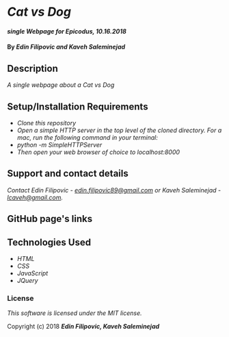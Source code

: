# _Cat vs Dog_

#### _single Webpage for Epicodus, 10.16.2018_

#### By _**Edin Filipovic and Kaveh Saleminejad**_

## Description

_A single webpage about a Cat vs Dog_

## Setup/Installation Requirements

* _Clone this repository_
* _Open a simple HTTP server in the top level of the cloned directory. For a mac, run the following command in your terminal:_   
* _python -m SimpleHTTPServer_
* _Then open your web browser of choice to localhost:8000_

## Support and contact details

_Contact Edin Filipovic - edin.filipovic89@gmail.com or Kaveh Saleminejad - lcaveh@gmail.com._

## GitHub page's links

## Technologies Used

* _HTML_
* _CSS_
* _JavaScript_
* _JQuery_

### License

*This software is licensed under the MIT license.*

Copyright (c) 2018 **_Edin Filipovic, Kaveh Saleminejad_**
